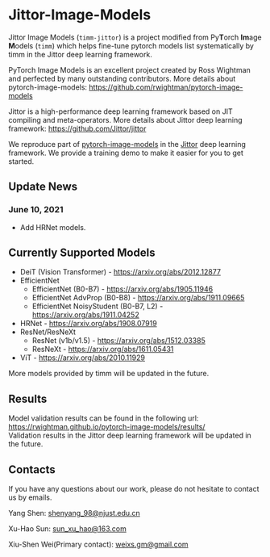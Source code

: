 # Jittor-Image-Models

Jittor Image Models (`timm-jittor`) is a project modified from Py**T**orch **Im**age **M**odels (`timm`) which helps fine-tune pytorch models list systematically by timm in the Jittor deep learning framework. 

PyTorch Image Models is an excellent project created by Ross Wightman and perfected by many outstanding contributors. More details about pytorch-image-models: https://github.com/rwightman/pytorch-image-models  

Jittor is a high-performance deep learning framework based on JIT compiling and meta-operators. More details about Jittor deep learning framework: https://github.com/Jittor/jittor  

We reproduce part of [pytorch-image-models](https://github.com/rwightman/pytorch-image-models) in the [Jittor](https://github.com/Jittor/jittor) deep learning framework. We provide a training demo to make it easier for you to get started.  

## Update News

### June 10, 2021
* Add HRNet models.

## Currently Supported Models
* DeiT (Vision Transformer) - https://arxiv.org/abs/2012.12877
* EfficientNet
    * EfficientNet (B0-B7) - https://arxiv.org/abs/1905.11946
    * EfficientNet AdvProp (B0-B8) - https://arxiv.org/abs/1911.09665
    * EfficientNet NoisyStudent (B0-B7, L2) - https://arxiv.org/abs/1911.04252
* HRNet - https://arxiv.org/abs/1908.07919
* ResNet/ResNeXt
    * ResNet (v1b/v1.5) - https://arxiv.org/abs/1512.03385
    * ResNeXt - https://arxiv.org/abs/1611.05431
* ViT - https://arxiv.org/abs/2010.11929

More models provided by timm will be updated in the future.

## Results
Model validation results can be found in the following url: https://rwightman.github.io/pytorch-image-models/results/  
Validation results in the Jittor deep learning framework will be updated in the future.

## Contacts
If you have any questions about our work, please do not hesitate to contact us by emails.

Yang Shen: shenyang_98@njust.edu.cn

Xu-Hao Sun: sun_xu_hao@163.com

Xiu-Shen Wei(Primary contact): weixs.gm@gmail.com
